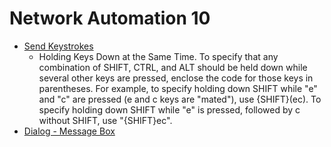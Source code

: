 # Network Automation 10
- [Send Keystrokes](http://www.networkautomation.com/automate/urc/resources/livedocs/am/9/Technical_Reference/Actions/Interactivity/action_Send_Keystrokes.htm)
	- Holding Keys Down at the Same Time.
To specify that any combination of SHIFT, CTRL, and ALT should be held down while several other keys are pressed, enclose the code for those keys in parentheses. For example, to specify holding down SHIFT while "e" and "c" are pressed (e and c keys are "mated"), use {SHIFT}(ec). To specify holding down SHIFT while "e" is pressed, followed by c without SHIFT, use "{SHIFT}ec".
- [Dialog - Message Box](http://www.networkautomation.com/automate/urc/resources/livedocs/am/9/Technical_Reference/Actions/Dialogs/Dialog_-_Message_Box.htm)
 